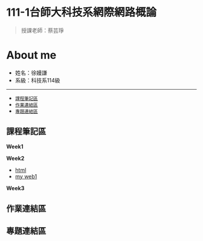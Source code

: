 # 111-1台師大科技系網際網路概論
> 授課老師：蔡芸琤
# About me
* 姓名：徐嫚謙
* 系級：科技系114級
---
* [`課程筆記區`](https://github.com/Manchien/web/blob/main/README.md#%E8%AA%B2%E7%A8%8B%E7%AD%86%E8%A8%98%E5%8D%80)
* [`作業連結區`](https://github.com/Manchien/web/blob/main/README.md#%E4%BD%9C%E6%A5%AD%E9%80%A3%E7%B5%90%E5%8D%80)
* [`專題連結區`](https://github.com/Manchien/web/blob/main/README.md#%E5%B0%88%E9%A1%8C%E9%80%A3%E7%B5%90%E5%8D%80)

## 課程筆記區
**Week1**

**Week2**
* [html](https://www.w3schools.com/html/default.asp)
* [my web1](https://manchien.github.io/web/mypage/)

**Week3**
## 作業連結區 
## 專題連結區


